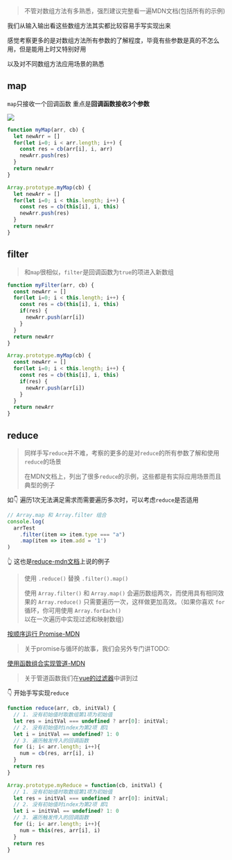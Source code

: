 > 不管对数组方法有多熟悉，强烈建议完整看一遍MDN文档(包括所有的示例)

我们从输入输出看这些数组方法其实都比较容易手写实现出来

感觉考察更多的是对数组方法所有参数的了解程度，毕竟有些参数是真的不怎么用，但是能用上时又特别好用

以及对不同数组方法应用场景的熟悉

## map
`map`只接收一个回调函数
重点是**回调函数接收3个参数**

![](https://gitee.com/luojinan1/markdown-img/raw/master/20220405143447.png)

```js
function myMap(arr, cb) {
  let newArr = []
  for(let i=0; i < arr.length; i++) {
    const res = cb(arr[i], i, arr)
    newArr.push(res)
  }
  return newArr
}
```

```js
Array.prototype.myMap(cb) {
  let newArr = []
  for(let i=0; i < this.length; i++) {
    const res = cb(this[i], i, this)
    newArr.push(res)
  }
  return newArr
}
```

## filter
> 和`map`很相似，`filter`是回调函数为`true`的项进入新数组

```js
function myFilter(arr, cb) {
  const newArr = []
  for(let i=0; i < this.length; i++) {
    const res = cb(this[i], i, this)
    if(res) {
      newArr.push(arr[i])
    }
  }
  return newArr
}
```

```js
Array.prototype.myMap(cb) {
  const newArr = []
  for(let i=0; i < this.length; i++) {
    const res = cb(this[i], i, this)
    if(res) {
      newArr.push(arr[i])
    }
  }
  return newArr
}
```

## reduce
> 同样手写`reduce`并不难，考察的更多的是对`reduce`的所有参数了解和使用`reduce`的场景
>
> 在MDN文档上，列出了很多`reduce`的示例，这些都是有实际应用场景而且典型的例子

如👇 遍历1次无法满足需求而需要遍历多次时，可以考虑`reduce`是否适用
```js
// Array.map 和 Array.filter 组合
console.log(
  arrTest
    .filter(item => item.type === "a")
    .map(item => item.add = '1')
)
```
👆 这也是[reduce-mdn文档](https://developer.mozilla.org/zh-CN/docs/Web/JavaScript/Reference/Global_Objects/Array/Reduce#使用_.reduce_替换_.filter.map)上说的例子

> 使用 `.reduce()` 替换 `.filter().map()`
> 
> 使用 `Array.filter()` 和 `Array.map()` 会遍历数组两次，而使用具有相同效果的 `Array.reduce()` 只需要遍历一次，这样做更加高效。（如果你喜欢 `for` 循环，你可用使用 `Array.forEach()` 以在一次遍历中实现过滤和映射数组）

[按顺序运行 Promise-MDN](https://developer.mozilla.org/zh-CN/docs/Web/JavaScript/Reference/Global_Objects/Array/Reduce#按顺序运行_Promise)

> 关于promise与循环的故事，我们会另外专门讲TODO:

[使用函数组合实现管道-MDN](https://developer.mozilla.org/zh-CN/docs/Web/JavaScript/Reference/Global_Objects/Array/Reduce#使用函数组合实现管道)

> 关于管道函数我们在[vue的过滤器](../vue/重学vue-05filter多余吗.md)中讲到过

👇 开始手写实现`reduce`
```js
function reduce(arr, cb, initVal) {
  // 1. 没有初始值时取数组第1项为初始值
  let res = initVal === undefined ? arr[0]: initVal;
  // 2. 没有初始值时index为第2项 即1
  let i = initVal == undefined? 1: 0
  // 3. 遍历触发传入的回调函数
  for (i; i< arr.length; i++){
    num = cb(res, arr[i], i)
  }
  return res
}
```
```js
Array.prototype.myReduce = function(cb, initVal) {
  // 1. 没有初始值时取数组第1项为初始值
  let res = initVal === undefined ? arr[0]: initVal;
  // 2. 没有初始值时index为第2项 即1
  let i = initVal == undefined? 1: 0
  // 3. 遍历触发传入的回调函数
  for (i; i< arr.length; i++){
    num = this(res, arr[i], i)
  }
  return res
}
```